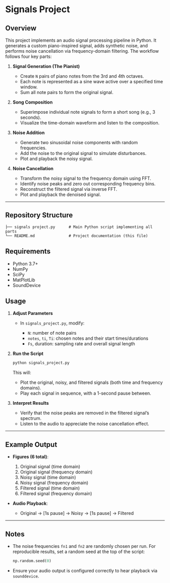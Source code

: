 # Signals Project

## Overview

This project implements an audio signal processing pipeline in Python. It generates a custom piano-inspired signal, adds synthetic noise, and performs noise cancellation via frequency-domain filtering. The workflow follows four key parts:

1. **Signal Generation (The Pianist)**

   * Create `N` pairs of piano notes from the 3rd and 4th octaves.
   * Each note is represented as a sine wave active over a specified time window.
   * Sum all note pairs to form the original signal.

2. **Song Composition**

   * Superimpose individual note signals to form a short song (e.g., 3 seconds).
   * Visualize the time-domain waveform and listen to the composition.

3. **Noise Addition**

   * Generate two sinusoidal noise components with random frequencies.
   * Add the noise to the original signal to simulate disturbances.
   * Plot and playback the noisy signal.

4. **Noise Cancellation**

   * Transform the noisy signal to the frequency domain using FFT.
   * Identify noise peaks and zero out corresponding frequency bins.
   * Reconstruct the filtered signal via inverse FFT.
   * Plot and playback the denoised signal.

---

## Repository Structure

```
├── signals project.py      # Main Python script implementing all parts
└── README.md               # Project documentation (this file)
```

## Requirements

* Python 3.7+
* NumPy
* SciPy
* MatPlotLib
* SoundDevice

## Usage

1. **Adjust Parameters**

   * In `signals_project.py`, modify:

     * `N`: number of note pairs
     * `notes`, `ti`, `Ti`: chosen notes and their start times/durations
     * `Fs`, duration: sampling rate and overall signal length

2. **Run the Script**

   ```bash
   python signals_project.py
   ```

   This will:

   * Plot the original, noisy, and filtered signals (both time and frequency domains).
   * Play each signal in sequence, with a 1-second pause between.

3. **Interpret Results**

   * Verify that the noise peaks are removed in the filtered signal’s spectrum.
   * Listen to the audio to appreciate the noise cancellation effect.

---

## Example Output

* **Figures (6 total)**:

  1. Original signal (time domain)
  2. Original signal (frequency domain)
  3. Noisy signal (time domain)
  4. Noisy signal (frequency domain)
  5. Filtered signal (time domain)
  6. Filtered signal (frequency domain)

* **Audio Playback**:

  * Original → \[1s pause] → Noisy → \[1s pause] → Filtered

---

## Notes

* The noise frequencies `fn1` and `fn2` are randomly chosen per run. For reproducible results, set a random seed at the top of the script:

  ```python
  np.random.seed(0)
  ```
* Ensure your audio output is configured correctly to hear playback via `sounddevice`.

